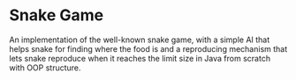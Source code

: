 # Snake Game
An implementation of the well-known snake game, with a simple AI that helps snake for finding where the food is and a reproducing mechanism that lets snake reproduce when it reaches the limit size in Java from scratch with OOP structure.
